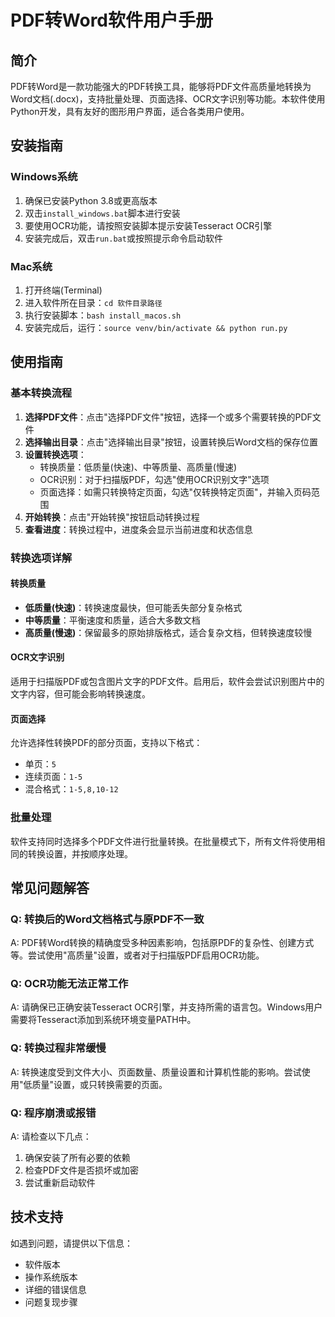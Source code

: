 # PDF转Word软件用户手册

## 简介

PDF转Word是一款功能强大的PDF转换工具，能够将PDF文件高质量地转换为Word文档(.docx)，支持批量处理、页面选择、OCR文字识别等功能。本软件使用Python开发，具有友好的图形用户界面，适合各类用户使用。

## 安装指南

### Windows系统

1. 确保已安装Python 3.8或更高版本
2. 双击`install_windows.bat`脚本进行安装
3. 要使用OCR功能，请按照安装脚本提示安装Tesseract OCR引擎
4. 安装完成后，双击`run.bat`或按照提示命令启动软件

### Mac系统

1. 打开终端(Terminal)
2. 进入软件所在目录：`cd 软件目录路径`
3. 执行安装脚本：`bash install_macos.sh`
4. 安装完成后，运行：`source venv/bin/activate && python run.py`

## 使用指南

### 基本转换流程

1. **选择PDF文件**：点击"选择PDF文件"按钮，选择一个或多个需要转换的PDF文件
2. **选择输出目录**：点击"选择输出目录"按钮，设置转换后Word文档的保存位置
3. **设置转换选项**：
   - 转换质量：低质量(快速)、中等质量、高质量(慢速)
   - OCR识别：对于扫描版PDF，勾选"使用OCR识别文字"选项
   - 页面选择：如需只转换特定页面，勾选"仅转换特定页面"，并输入页码范围
4. **开始转换**：点击"开始转换"按钮启动转换过程
5. **查看进度**：转换过程中，进度条会显示当前进度和状态信息

### 转换选项详解

#### 转换质量

- **低质量(快速)**：转换速度最快，但可能丢失部分复杂格式
- **中等质量**：平衡速度和质量，适合大多数文档
- **高质量(慢速)**：保留最多的原始排版格式，适合复杂文档，但转换速度较慢

#### OCR文字识别

适用于扫描版PDF或包含图片文字的PDF文件。启用后，软件会尝试识别图片中的文字内容，但可能会影响转换速度。

#### 页面选择

允许选择性转换PDF的部分页面，支持以下格式：
- 单页：`5`
- 连续页面：`1-5`
- 混合格式：`1-5,8,10-12`

### 批量处理

软件支持同时选择多个PDF文件进行批量转换。在批量模式下，所有文件将使用相同的转换设置，并按顺序处理。

## 常见问题解答

### Q: 转换后的Word文档格式与原PDF不一致

A: PDF转Word转换的精确度受多种因素影响，包括原PDF的复杂性、创建方式等。尝试使用"高质量"设置，或者对于扫描版PDF启用OCR功能。

### Q: OCR功能无法正常工作

A: 请确保已正确安装Tesseract OCR引擎，并支持所需的语言包。Windows用户需要将Tesseract添加到系统环境变量PATH中。

### Q: 转换过程非常缓慢

A: 转换速度受到文件大小、页面数量、质量设置和计算机性能的影响。尝试使用"低质量"设置，或只转换需要的页面。

### Q: 程序崩溃或报错

A: 请检查以下几点：
1. 确保安装了所有必要的依赖
2. 检查PDF文件是否损坏或加密
3. 尝试重新启动软件

## 技术支持

如遇到问题，请提供以下信息：
- 软件版本
- 操作系统版本
- 详细的错误信息
- 问题复现步骤 